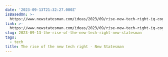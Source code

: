 ```yaml
---
date: '2023-09-13T21:32:27.000Z'
isBasedOn: >-
  https://www.newstatesman.com/ideas/2023/09/rise-new-tech-right-iq-cognitive-elite
link: >-
  https://www.newstatesman.com/ideas/2023/09/rise-new-tech-right-iq-cognitive-elite
slug: 2023-09-13-the-rise-of-the-new-tech-right-new-statesman
tags:
  - tech
title: The rise of the new tech right - New Statesman
---
```


